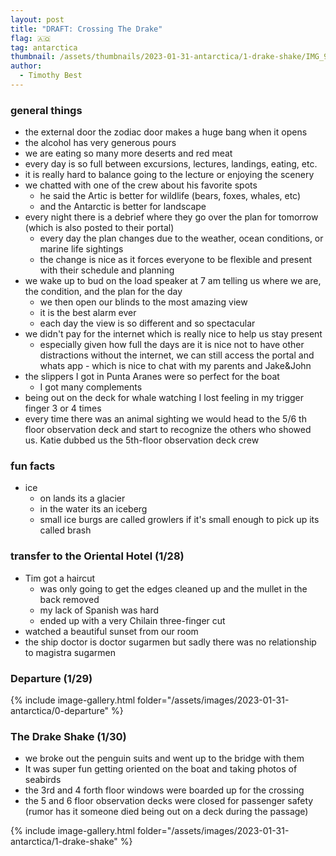 ```yaml
---
layout: post
title: "DRAFT: Crossing The Drake"
flag: 🇦🇶
tag: antarctica
thumbnail: /assets/thumbnails/2023-01-31-antarctica/1-drake-shake/IMG_9523.jpg
author:
  - Timothy Best
---
```


### general things

- the external door the zodiac door makes a huge bang when it opens
- the alcohol has very generous pours
- we are eating so many more deserts and red meat
- every day is so full between excursions, lectures, landings, eating, etc.
- it is really hard to balance going to the lecture or enjoying the scenery
- we chatted with one of the crew about his favorite spots
  - he said the Artic is better for wildlife (bears, foxes, whales, etc)
  - and the Antarctic is better for landscape
- every night there is a debrief where they go over the plan for tomorrow (which is also posted to their portal)
  - every day the plan changes due to the weather, ocean conditions, or marine life sightings
  - the change is nice as it forces everyone to be flexible and present with their schedule and planning
- we wake up to bud on the load speaker at 7 am telling us where we are, the condition, and the plan for the day
  - we then open our blinds to the most amazing view
  - it is the best alarm ever
  - each day the view is so different and so spectacular
- we didn't pay for the internet which is really nice to help us stay present
  - especially given how full the days are it is nice not to have other distractions
    without the internet, we can still access the portal and whats app - which is nice to chat with my parents and Jake&John
- the slippers I got in Punta Aranes were so perfect for the boat
  - I got many complements
- being out on the deck for whale watching I lost feeling in my trigger finger 3 or 4 times
- every time there was an animal sighting we would head to the 5/6 th floor observation deck and start to recognize the others who showed us. Katie dubbed us the 5th-floor observation deck crew

### fun facts

- ice
  - on lands its a glacier
  - in the water its an iceberg
  - small ice burgs are called growlers
    if it's small enough to pick up its called brash

### transfer to the Oriental Hotel (1/28)

- Tim got a haircut
  - was only going to get the edges cleaned up and the mullet in the back removed
  - my lack of Spanish was hard
  - ended up with a very Chilain three-finger cut
- watched a beautiful sunset from our room
- the ship doctor is doctor sugarmen but sadly there was no relationship to magistra sugarmen

### Departure (1/29)

{% include image-gallery.html folder="/assets/images/2023-01-31-antarctica/0-departure" %}

### The Drake Shake (1/30)

- we broke out the penguin suits and went up to the bridge with them
- It was super fun getting oriented on the boat and taking photos of seabirds
- the 3rd and 4 forth floor windows were boarded up for the crossing
- the 5 and 6 floor observation decks were closed for passenger safety (rumor has it someone died being out on a deck during the passage)

{% include image-gallery.html folder="/assets/images/2023-01-31-antarctica/1-drake-shake" %}
